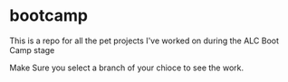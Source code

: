# bootcamp
This is a repo for all the pet projects I've worked on during the ALC Boot Camp stage

Make Sure you select a branch of your chioce to see the work.
